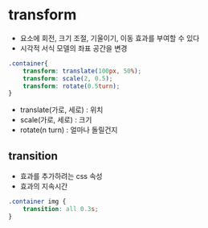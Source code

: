 # transform
- 요소에 회전, 크기 조절, 기울이기, 이동 효과를 부여할 수 있다
- 시각적 서식 모델의 좌표 공간을 변경

```css
.container{
    transform: translate(100px, 50%);
    transform: scale(2, 0.5);
    transform: rotate(0.5turn);
}
```
- translate(가로, 세로) : 위치
- scale(가로, 세로) : 크기
- rotate(n turn) : 얼마나 돌릴건지

## transition
- 효과를 추가하려는 css 속성
- 효과의 지속시간
```css
.container img {
    transition: all 0.3s;
}
```
